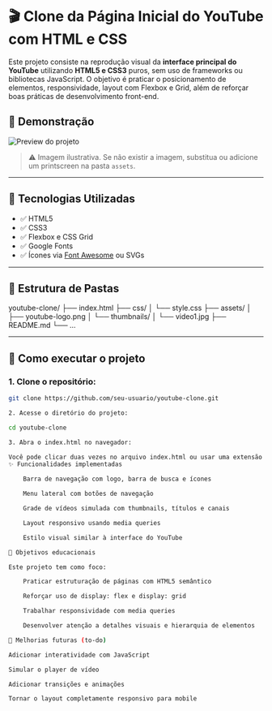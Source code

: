 # 🎬 Clone da Página Inicial do YouTube com HTML e CSS

Este projeto consiste na reprodução visual da **interface principal do YouTube** utilizando **HTML5 e CSS3** puros, sem uso de frameworks ou bibliotecas JavaScript. O objetivo é praticar o posicionamento de elementos, responsividade, layout com Flexbox e Grid, além de reforçar boas práticas de desenvolvimento front-end.

## 📸 Demonstração

![Preview do projeto](./assets/youtube-clone-preview.png)

> ⚠️ Imagem ilustrativa. Se não existir a imagem, substitua ou adicione um printscreen na pasta `assets`.

---

## 🧰 Tecnologias Utilizadas

- ✅ HTML5
- ✅ CSS3
- ✅ Flexbox e CSS Grid
- ✅ Google Fonts
- ✅ Ícones via [Font Awesome](https://fontawesome.com/) ou SVGs

---

## 📁 Estrutura de Pastas

youtube-clone/
├── index.html
├── css/
│ └── style.css
├── assets/
│ ├── youtube-logo.png
│ └── thumbnails/
│ └── video1.jpg
├── README.md
└── ...


---

## 🚀 Como executar o projeto

### 1. Clone o repositório:

```bash
git clone https://github.com/seu-usuario/youtube-clone.git

2. Acesse o diretório do projeto:

cd youtube-clone

3. Abra o index.html no navegador:

Você pode clicar duas vezes no arquivo index.html ou usar uma extensão como Live Server no VS Code.
✨ Funcionalidades implementadas

    Barra de navegação com logo, barra de busca e ícones

    Menu lateral com botões de navegação

    Grade de vídeos simulada com thumbnails, títulos e canais

    Layout responsivo usando media queries

    Estilo visual similar à interface do YouTube

🎯 Objetivos educacionais

Este projeto tem como foco:

    Praticar estruturação de páginas com HTML5 semântico

    Reforçar uso de display: flex e display: grid

    Trabalhar responsividade com media queries

    Desenvolver atenção a detalhes visuais e hierarquia de elementos

📌 Melhorias futuras (to-do)

Adicionar interatividade com JavaScript

Simular o player de vídeo

Adicionar transições e animações

Tornar o layout completamente responsivo para mobile
